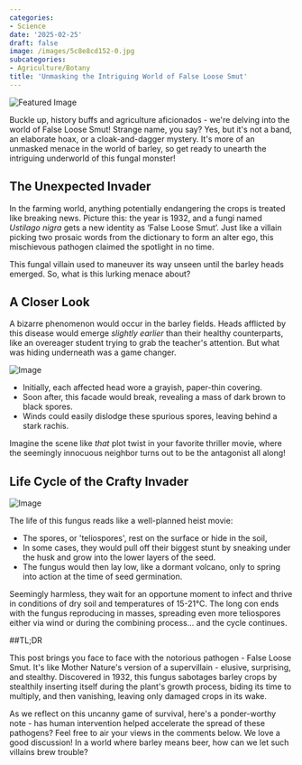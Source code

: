 ```yaml
---
categories:
- Science
date: '2025-02-25'
draft: false
image: /images/5c8e8cd152-0.jpg
subcategories:
- Agriculture/Botany
title: 'Unmasking the Intriguing World of False Loose Smut'
---
```


![Featured Image](/images/5c8e8cd152-0.jpg)

Buckle up, history buffs and agriculture aficionados - we're delving into the world of False Loose Smut! Strange name, you say? Yes, but it's not a band, an elaborate hoax, or a cloak-and-dagger mystery. It's more of an unmasked menace in the world of barley, so get ready to unearth the intriguing underworld of this fungal monster!

## The Unexpected Invader
In the farming world, anything potentially endangering the crops is treated like breaking news. Picture this: the year is 1932, and a fungi named *Ustilago nigra* gets a new identity as ‘False Loose Smut’. Just like a villain picking two prosaic words from the dictionary to form an alter ego, this mischievous pathogen claimed the spotlight in no time. 

This fungal villain used to maneuver its way unseen until the barley heads emerged. So, what is this lurking menace about?

## A Closer Look
A bizarre phenomenon would occur in the barley fields. Heads afflicted by this disease would emerge *slightly earlier* than their healthy counterparts, like an overeager student trying to grab the teacher's attention. But what was hiding underneath was a game changer.

 ![Image](/images/5c8e8cd152-1.jpg)

- Initially, each affected head wore a grayish, paper-thin covering. 
- Soon after, this facade would break, revealing a mass of dark brown to black spores.
- Winds could easily dislodge these spurious spores, leaving behind a stark rachis.

Imagine the scene like *that* plot twist in your favorite thriller movie, where the seemingly innocuous neighbor turns out to be the antagonist all along!

## Life Cycle of the Crafty Invader

 ![Image](/images/5c8e8cd152-2.jpg)

The life of this fungus reads like a well-planned heist movie:

- The spores, or 'teliospores', rest on the surface or hide in the soil, 
- In some cases, they would pull off their biggest stunt by sneaking under the husk and grow into the lower layers of the seed.
- The fungus would then lay low, like a dormant volcano, only to spring into action at the time of seed germination.

Seemingly harmless, they wait for an opportune moment to infect and thrive in conditions of dry soil and temperatures of 15-21°C. The long con ends with the fungus reproducing in masses, spreading even more teliospores either via wind or during the combining process... and the cycle continues.

##TL;DR 

This post brings you face to face with the notorious pathogen - False Loose Smut. It's like Mother Nature's version of a supervillain - elusive, surprising, and stealthy. Discovered in 1932, this fungus sabotages barley crops by stealthily inserting itself during the plant's growth process, biding its time to multiply, and then vanishing, leaving only damaged crops in its wake.

As we reflect on this uncanny game of survival, here's a ponder-worthy note - has human intervention helped accelerate the spread of these pathogens? Feel free to air your views in the comments below. We love a good discussion! In a world where barley means beer, how can we let such villains brew trouble?




